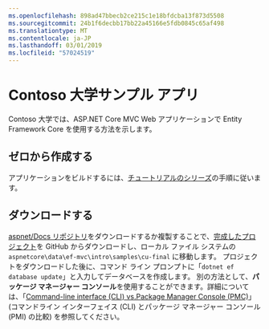 ```yaml
---
ms.openlocfilehash: 898ad47bbecb2ce215c1e18bfdcba13f873d5508
ms.sourcegitcommit: 24b1f6decbb17bb22a45166e5fdb0845c65af498
ms.translationtype: MT
ms.contentlocale: ja-JP
ms.lasthandoff: 03/01/2019
ms.locfileid: "57024519"
---
```

# <a name="contoso-university-sample-app"></a>Contoso 大学サンプル アプリ

Contoso 大学では、ASP.NET Core MVC Web アプリケーションで Entity Framework Core を使用する方法を示します。

## <a name="build-it-from-scratch"></a>ゼロから作成する

アプリケーションをビルドするには、[チュートリアルのシリーズ](https://docs.microsoft.com/aspnet/core/data/ef-mvc/intro)の手順に従います。

## <a name="download-it"></a>ダウンロードする

[aspnet/Docs リポジトリ](https://github.com/aspnet/Docs)をダウンロードするか複製することで、[完成したプロジェクト](https://github.com/aspnet/Docs/tree/master/aspnetcore/data/ef-mvc/intro/samples/cu-final)を GitHub からダウンロードし、ローカル ファイル システムの `aspnetcore\data\ef-mvc\intro\samples\cu-final` に移動します。  プロジェクトをダウンロードした後に、コマンド ライン プロンプトに「`dotnet ef database update`」と入力してデータベースを作成します。 別の方法として、**パッケージ マネージャー コンソール**を使用することができます。詳細については、「[Command-line interface (CLI) vs.Package Manager Console (PMC)](https://docs.microsoft.com/aspnet/core/data/ef-mvc/migrations#command-line-interface-cli-vs-package-manager-console-pmc)」(コマンドライン インターフェイス (CLI) とパッケージ マネージャー コンソール (PMI) の比較) を参照してください。

